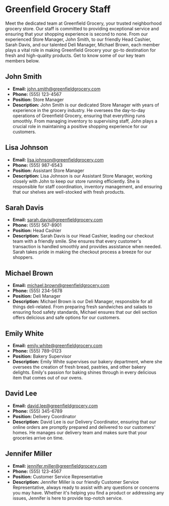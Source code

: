 # Greenfield Grocery Staff
Meet the dedicated team at Greenfield Grocery, your trusted neighborhood grocery store. Our staff is committed to providing exceptional service and ensuring that your shopping experience is second to none. From our experienced Store Manager, John Smith, to our friendly Head Cashier, Sarah Davis, and our talented Deli Manager, Michael Brown, each member plays a vital role in making Greenfield Grocery your go-to destination for fresh and high-quality products. Get to know some of our key team members below.

## John Smith
- **Email:** john.smith@greenfieldgrocery.com
- **Phone:** (555) 123-4567
- **Position:** Store Manager
- **Description:** John Smith is our dedicated Store Manager with years of experience in the grocery industry. He oversees the day-to-day operations of Greenfield Grocery, ensuring that everything runs smoothly. From managing inventory to supervising staff, John plays a crucial role in maintaining a positive shopping experience for our customers.

## Lisa Johnson
- **Email:** lisa.johnson@greenfieldgrocery.com
- **Phone:** (555) 987-6543
- **Position:** Assistant Store Manager
- **Description:** Lisa Johnson is our Assistant Store Manager, working closely with John to keep our store running efficiently. She is responsible for staff coordination, inventory management, and ensuring that our shelves are well-stocked with fresh products.

## Sarah Davis
- **Email:** sarah.davis@greenfieldgrocery.com
- **Phone:** (555) 567-8901
- **Position:** Head Cashier
- **Description:** Sarah Davis is our Head Cashier, leading our checkout team with a friendly smile. She ensures that every customer's transaction is handled smoothly and provides assistance when needed. Sarah takes pride in making the checkout process a breeze for our shoppers.

## Michael Brown
- **Email:** michael.brown@greenfieldgrocery.com
- **Phone:** (555) 234-5678
- **Position:** Deli Manager
- **Description:** Michael Brown is our Deli Manager, responsible for all things deli-related. From preparing fresh sandwiches and salads to ensuring food safety standards, Michael ensures that our deli section offers delicious and safe options for our customers.

## Emily White
- **Email:** emily.white@greenfieldgrocery.com
- **Phone:** (555) 789-0123
- **Position:** Bakery Supervisor
- **Description:** Emily White supervises our bakery department, where she oversees the creation of fresh bread, pastries, and other bakery delights. Emily's passion for baking shines through in every delicious item that comes out of our ovens.

## David Lee
- **Email:** david.lee@greenfieldgrocery.com
- **Phone:** (555) 345-6789
- **Position:** Delivery Coordinator
- **Description:** David Lee is our Delivery Coordinator, ensuring that our online orders are promptly prepared and delivered to our customers' homes. He manages our delivery team and makes sure that your groceries arrive on time.

## Jennifer Miller
- **Email:** jennifer.miller@greenfieldgrocery.com
- **Phone:** (555) 123-4567
- **Position:** Customer Service Representative
- **Description:** Jennifer Miller is our friendly Customer Service Representative, always ready to assist with any questions or concerns you may have. Whether it's helping you find a product or addressing any issues, Jennifer is here to provide top-notch service.
